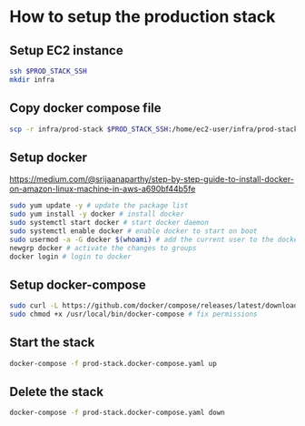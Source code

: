 # How to setup the production stack

## Setup EC2 instance

```bash
ssh $PROD_STACK_SSH
mkdir infra
```

## Copy docker compose file

```bash
scp -r infra/prod-stack $PROD_STACK_SSH:/home/ec2-user/infra/prod-stack
```

## Setup docker

https://medium.com/@srijaanaparthy/step-by-step-guide-to-install-docker-on-amazon-linux-machine-in-aws-a690bf44b5fe

```bash
sudo yum update -y # update the package list
sudo yum install -y docker # install docker
sudo systemctl start docker # start docker daemon
sudo systemctl enable docker # enable docker to start on boot
sudo usermod -a -G docker $(whoami) # add the current user to the docker group
newgrp docker # activate the changes to groups
docker login # login to docker
```

## Setup docker-compose

```bash
sudo curl -L https://github.com/docker/compose/releases/latest/download/docker-compose-$(uname -s)-$(uname -m) -o /usr/local/bin/docker-compose # docker-compose (latest version)
sudo chmod +x /usr/local/bin/docker-compose # fix permissions
```

## Start the stack

```bash
docker-compose -f prod-stack.docker-compose.yaml up
```

## Delete the stack

```bash
docker-compose -f prod-stack.docker-compose.yaml down
```